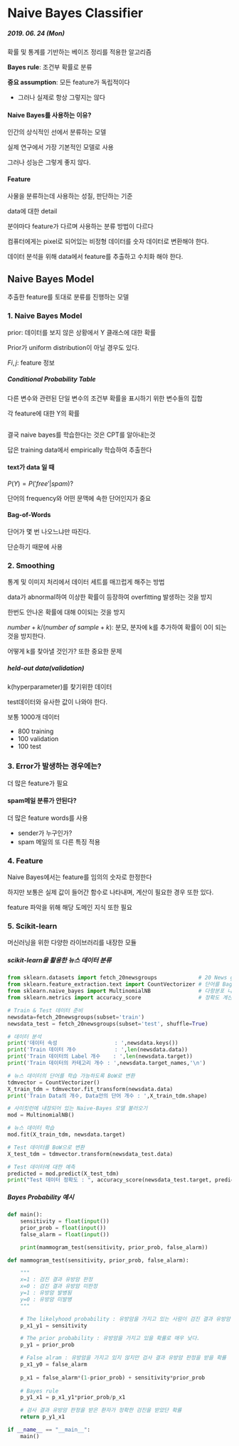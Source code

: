 # Naive Bayes Classifier

##### 2019. 06. 24 (Mon)



확률 및 통계를 기반하는 베이즈 정리를 적용한 알고리즘

**Bayes rule**: 조건부 확률로 분류

**중요 assumption**: 모든 feature가 독립적이다

- 그러나 실제로 항상 그렇지는 않다



#### Naive Bayes를 사용하는 이유?

인간의 상식적인 선에서 분류하는 모델

실제 연구에서 가장 기본적인 모델로 사용

그러나 성능은 그렇게 좋지 않다.



#### Feature

사물을 분류하는데 사용하는 성질, 판단하는 기준

data에 대한 detail

분야마다 feature가 다르며 사용하는 분류 방법이 다르다

컴퓨터에게는 pixel로 되어있는 비정형 데이터를 숫자 데이터로 변환해야 한다.

데이터 분석을 위해 data에서 feature를 추출하고 수치화 해야 한다.





## Naive Bayes Model

추출한 feature를 토대로 분류를 진행하는 모델



### 1. Naive Bayes Model

prior: 데이터를 보지 않은 상황에서 Y 클래스에 대한 확률

Prior가 uniform distribution이 아닐 경우도 있다.

$Fi,j$: feature 정보



##### Conditional Probability Table

다른 변수와 관련된 단일 변수의 조건부 확률을 표시하기 위한 변수들의 집합

각 feature에 대한 Y의 확률

![]()



결국 naive bayes를 학습한다는 것은 CPT를 알아내는것

답은 training data에서 empirically 학습하여 추출한다



#### text가 data 일 때

$P(Y) = P('free' | spam)$?

단어의 frequency와 어떤 문맥에 속한 단어인지가 중요



#### Bag-of-Words

단어가 몇 번 나오느냐만 따진다.

단순하기 때문에 사용





### 2. Smoothing

통계 및 이미지 처리에서 데이터 세트를 매끄럽게 해주는 방법

data가 abnormal하여 이상한 확률이 등장하여 overfitting 발생하는 것을 방지

한번도 안나온 확률에 대해 0이되는 것을 방지

$ number+k/(number~of~sample+k)$: 분모, 분자에 k를 추가하여 확률이 0이 되는 것을 방지한다.

어떻게 k를 찾아낼 것인가? 또한 중요한 문제



##### held-out data(validation)

k(hyperparameter)를 찾기위한 데이터

test데이터와 유사한 값이 나와야 한다.

보통 1000개 데이터

- 800 training
- 100 validation
- 100 test





### 3. Error가 발생하는 경우에는?

더 많은 feature가 필요



#### spam메일 분류가 안된다?

더 많은 feature words를 사용

- sender가 누구인가?
- spam 메일의 또 다른 특징 적용





### 4. Feature

Naive Bayes에서는 feature를 임의의 숫자로 한정한다

하지만 보통은 실제 값이 들어간 함수로 나타내며, 계산이 필요한 경우 또한 있다.

feature 파악을 위해 해당 도메인 지식 또한 필요





### 5. Scikit-learn

머신러닝을 위한 다양한 라이브러리를 내장한 모듈



##### scikit-learn을 활용한 뉴스 데이터 분류

```python
from sklearn.datasets import fetch_20newsgroups             # 20 News group 데이터 로드
from sklearn.feature_extraction.text import CountVectorizer # 단어를 Bag of Word로 만들기 위한 모듈
from sklearn.naive_bayes import MultinomialNB               # 다항분포 나이브 베이즈 모델
from sklearn.metrics import accuracy_score                  # 정확도 계산을 위한 모듈

# Train & Test 데이터 준비
newsdata=fetch_20newsgroups(subset='train')
newsdata_test = fetch_20newsgroups(subset='test', shuffle=True) 

# 데이터 분석
print('데이터 속성                  : ',newsdata.keys())
print('Train 데이터 개수            : ',len(newsdata.data))
print('Train 데이터의 Label 개수    : ',len(newsdata.target))
print('Train 데이터의 카테고리 개수 : ',newsdata.target_names,'\n')

# 뉴스 데이터의 단어를 학습 가능하도록 BoW로 변환
tdmvector = CountVectorizer()
X_train_tdm = tdmvector.fit_transform(newsdata.data)
print('Train Data의 개수, Data안의 단어 개수 : ',X_train_tdm.shape)

# 사이킷런에 내장되어 있는 Naive-Bayes 모델 불러오기
mod = MultinomialNB()

# 뉴스 데이터 학습
mod.fit(X_train_tdm, newsdata.target)

# Test 데이터를 BoW으로 변환
X_test_tdm = tdmvector.transform(newsdata_test.data) 

# Test 데이터에 대한 예측
predicted = mod.predict(X_test_tdm) 
print("Test 데이터 정확도 : ", accuracy_score(newsdata_test.target, predicted)) #예측값과 실제값 비교
```



##### Bayes Probability 예시

```python
def main():
    sensitivity = float(input())
    prior_prob = float(input())
    false_alarm = float(input())

    print(mammogram_test(sensitivity, prior_prob, false_alarm))

def mammogram_test(sensitivity, prior_prob, false_alarm):

    """
    x=1 : 검진 결과 유방암 판정
    x=0 : 검진 결과 유방암 미판정
    y=1 : 유방암 발병됨
    y=0 : 유방암 미발병
    """

    # The likelyhood probability : 유방암을 가지고 있는 사람이 검진 결과 유방암 판정 받을 확률
    p_x1_y1 = sensitivity

    # The prior probability : 유방암을 가지고 있을 확률로 매우 낮다.
    p_y1 = prior_prob

    # False alram : 유방암을 가지고 있지 않지만 검사 결과 유방암 판정을 받을 확률
    p_x1_y0 = false_alarm
    
    p_x1 = false_alarm*(1-prior_prob) + sensitivity*prior_prob
    
    # Bayes rule 
    p_y1_x1 = p_x1_y1*prior_prob/p_x1

    # 검사 결과 유방암 판정을 받은 환자가 정확한 검진을 받았단 확률
    return p_y1_x1

if __name__ == "__main__":
    main()

```





